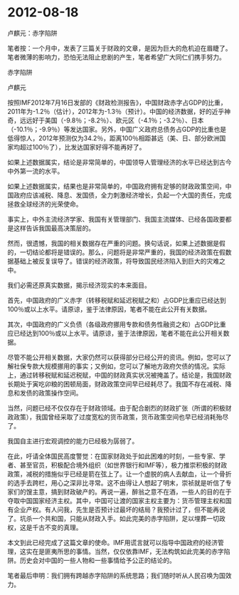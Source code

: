 # 2012-08-18

卢麒元：赤字陷阱

笔者按：一个月中，发表了三篇关于财政的文章，是因为巨大的危机迫在眉睫了。笔者微薄的影响力，恐怕无法阻止悲剧的产生，笔者希望广大同仁们携手努力。

赤字陷阱

卢麒元

按照IMF2012年7月16日发部的《财政检测报告》，中国财政赤字占GDP的比重，2011年为-1.2％（估计），2012年为-1.3％（预计）。中国的经济数据，好的近乎神奇，远远好于美国（-9.8％；-8.2％）、欧元区（-4.1％；-3.2％）、日本（-10.1％；-9.9％）等发达国家。另外，中国广义政府总债务占GDP的比重也是低得惊人，2012年预测仅为34.2％，距离100％相距甚远（美、日、部分欧洲国家均超过100％了），比发达国家好得不能再好了。

如果上述数据属实，结论是非常简单的，中国领导人管理经济的水平已经达到古今中外第一流的水平。

如果上述数据属实，结果也是非常简单的，中国政府拥有足够的财政政策空间，中国政府应该减税、降息、发国债，全力刺激经济增长，负起一个大国的责任，完成拯救全球经济的光荣使命。

事实上，中外主流经济学家、我国有关管理部门、我国主流媒体、已经各国政要都是这样告诉我国最高决策层的。

然而，很遗憾，我国的相关数据存在严重的问题。换句话说，如果上述数据是假的，一切结论都将是错误的。那么，问题将是非常严重的，我国的经济政策在假数据基础上被反复误导了。错误的经济政策，将导致国民经济陷入到巨大的灾难之中。

我们必需还原真实数据，揭示经济现实的本来面目。

首先，中国政府的广义赤字（转移税赋和延迟税赋之和）占GDP比重应已经达到100％或以上水平。请原谅，鉴于法律原因，笔者不能在此公开有关数据。

其次，中国政府的广义负债（各级政府挪用专款和债务性融资之和）占GDP比重应已经达到100％或以上水平。请原谅，鉴于法律原因，笔者不能在此公开相关数据。

尽管不能公开相关数据，大家仍然可以获得部分已经公开的资讯。例如，您可以了解社保专款大规模挪用的事实；又例如，您可以了解地方政府欠债的情况。实际上，通过转移税赋和延迟税赋，中国的财政真实状况被掩盖了。结论是，我国财政长期处于寅吃卯粮的困顿局面，财政政策空间早已经耗尽了。我国不存在减税、降息和发债的政策操作空间。

当然，问题已经不仅仅存在于财政领域。由于配合剧烈的财政扩张（所谓的积极财政政策），我国曾经采取了过度宽松的货币政策，货币政策空间也早已经消耗殆尽了。

我国自主进行宏观调控的能力已经极为孱弱了。

在此，吁请全体国民高度警觉：在国家财政处于如此困难的时刻，一些专家、学者、甚至官员，积极配合境外组织（如世界银行和IMF等），极力推崇积极的财政政策，减税的措施似乎已经是箭在弦上了。让一个虚脱的病人去献血，让一个骨折的选手去跨栏，用心之深非比寻常。这不由得让人想起了明末，崇祯就是听信了专家们的馊主意，搞到财政破产的。再说一遍，醉翁之意不在酒，一些人的目的在于夺取中国国家经济主权。其中，中国可让渡的国家主权主要为：货币管理主权和国有企业产权。有人问我，先生是否预计过最坏的结局？我预计过了，但不能再说了。坑杀一个共和国，只能从财政入手。如此完美的赤字陷阱，足以埋葬一切政权，这是千古不变的真理。

本文到此已经完成了这篇文章的使命。IMF用谎言就可以指导中国政府的经济管理，这实在是匪夷所思的事情。当然，仅仅依靠IMF，无法构筑如此完美的赤字陷阱。历史会对中国的一些人物和一些事情给予公正的结论的。

笔者最后申明：我们拥有跨越赤字陷阱的系统思路；我们随时听从人民召唤为国效力。
